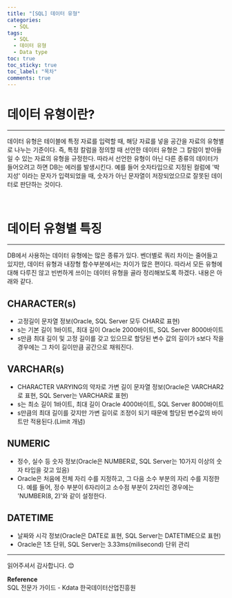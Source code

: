 ```yaml
---
title: "[SQL] 데이터 유형"
categories:
  - SQL
tags:
  - SQL
  - 데이터 유형
  - Data type
toc: true
toc_sticky: true
toc_label: "목차"
comments: true
---
```


# 데이터 유형이란?
---
데이터 유형은 테이블에 특정 자료를 입력할 때, 해당 자료를 넣을 공간을 자료의 유형별로 나누는 기준이다. 즉, 특정 칼럼을 정의할 때 선언한 데이터 유형은 그 칼럼이 받아들일 수 있는 자료의 유형을 규정한다. 따라서 선언한 유형이 아닌 다른 종류의 데이터가 들어오려고 하면 DB는 에러를 발생시킨다. 예를 들어 숫자타입으로 지정된 컬럼에 '박지성' 이라는 문자가 입력되었을 때, 숫자가 아닌 문자열이 저장되었으므로 잘못된 데이터로 판단하는 것이다.

<br>

# 데이터 유형별 특징
---
DB에서 사용하는 데이터 유형에는 많은 종류가 있다. 벤더별로 쿼리 차이는 줄어들고 있지만, 데이터 유형과 내장형 함수부분에서는 차이가 많은 편이다. 따라서 모든 유형에 대해 다루진 않고 빈번하게 쓰이는 데이터 유형을 골라 정리해보도록 하겠다. 내용은 아래와 같다.

## CHARACTER(s)
- 고정길이 문자열 정보(Oracle, SQL Server 모두 CHAR로 표현)
- s는 기본 길이 1바이트, 최대 길이 Oracle 2000바이트, SQL Server 8000바이트
- s만큼 최대 길이 및 고정 길이를 갖고 있으므로 할당된 변수 값의 길이가 s보다 작을 경우에는 그 차이 길이만큼 공간으로 채워진다.

## VARCHAR(s)
- CHARACTER VARYING의 약자로 가변 길이 문자열 정보(Oracle은 VARCHAR2로 표현, SQL Server는 VARCHAR로 표현)
- s는 최소 길이 1바이트, 최대 길이 Oracle 4000바이트, SQL Server 8000바이트
- s만큼의 최대 길이를 갖지만 가변 길이로 조정이 되기 때문에 할당된 변수값의 바이트만 적용된다.(Limit 개념)

## NUMERIC
- 정수, 실수 등 숫자 정보(Oracle은 NUMBER로, SQL Server는 10가지 이상의 숫자 타입을 갖고 있음)
- Oracle은 처음에 전체 자리 수를 지정하고, 그 다음 소수 부분의 자리 수를 지정한다. 예를 들어, 정수 부분이 6자리이고 소수점 부분이 2자리인 경우에는 'NUMBER(8, 2)'와 같이 설정한다.

## DATETIME
- 날짜와 시각 정보(Oracle은 DATE로 표현, SQL Server는 DATETIME으로 표현)
- Oracle은 1초 단위, SQL Server는 3.33ms(milisecond) 단위 관리

---

읽어주셔서 감사합니다. 😊 

__Reference__  
SQL 전문가 가이드 - Kdata 한국데이터산업진흥원